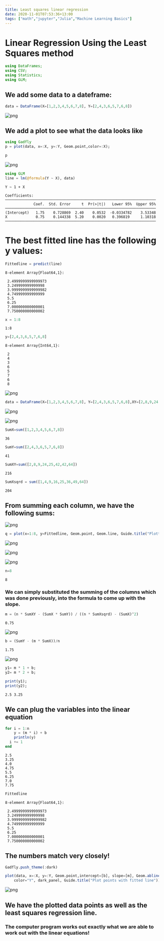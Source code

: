 ```yaml
---
title: Least squares linear regression  
date: 2020-11-01T07:53:36+13:00
tags: ["math","jupyter","Julia","Machine Learning Basics"]
---
```






# Linear Regression Using the Least Squares method


```julia
using DataFrames;
using CSV;
using Statistics;
using GLM;
```

## We add some data to a dateframe:


```julia
data = DataFrame(X=[1,2,3,4,5,6,7,8], Y=[2,4,3,6,5,7,6,8])
```


![png](1.png)



## We add a plot to see what the data looks like


```julia
using Gadfly
p = plot(data, x=:X, y=:Y, Geom.point,color=:X);
```


```julia
p
```


![png](png1.png)



```julia
using GLM
line = lm(@formula(Y ~ X), data)
```


    
    Y ~ 1 + X
    
    Coefficients:
    ─────────────────────────────────────────────────────────────────────
                 Coef.  Std. Error     t  Pr(>|t|)   Lower 95%  Upper 95%
    ─────────────────────────────────────────────────────────────────────
    (Intercept)   1.75    0.728869  2.40    0.0532  -0.0334782    3.53348
    X             0.75    0.144338  5.20    0.0020   0.396819     1.10318
    ─────────────────────────────────────────────────────────────────────



# The best fitted line has the following y values:


```julia
Fittedline = predict(line)
```



    8-element Array{Float64,1}:
    
     2.4999999999999973
     3.249999999999998
     3.9999999999999982
     4.749999999999999
     5.5
     6.25
     7.000000000000001
     7.750000000000002




```julia
x = 1:8
```




    1:8




```julia
y=[2,4,3,6,5,7,6,8]
```


    8-element Array{Int64,1}:
    
     2
     4
     3
     6
     5
     7
     6
     8



![png](t1.png)


```julia
data = DataFrame(X=[1,2,3,4,5,6,7,8], Y=[2,4,3,6,5,7,6,8],XY=[2,8,9,24,25,42,42,64],Xsqrd = [1,4,9,16,25,36,49,64])
```


![png](2.png)



![png](t2.png)


```julia
SumX=sum([1,2,3,4,5,6,7,8])
```




    36




```julia
SumY=sum([2,4,3,6,5,7,6,8])
```




    41




```julia
SumXY=sum([2,8,9,24,25,42,42,64])
```




    216




```julia
SumXsqrd = sum([1,4,9,16,25,36,49,64])
```




    204



## From summing each column, we have the following sums:

![png](t3.png)

```julia
q = plot(x=1:8, y=Fittedline, Geom.point, Geom.line, Guide.title("Plotting a fitted line"))
```


![png](png2.png)



![png](t7.png)



![png](t4.png)



```julia
n=8
```




    8



### We can simply substituted the summing of the columns which was done previously, into the formula to come up with the slope.


```julia
m = (n * SumXY - (SumX * SumY)) / ((n * SumXsqrd) - (SumX)^2)
```




    0.75



![png](t5.png)

```julia
b = (SumY - (m * SumX))/n
```




    1.75


![png](t6.png)


```julia
y1= m * 1 + b;
y2= m * 2 + b;
```


```julia
print(y1);
print(y2);
```

    2.5 3.25

## We can plug the variables into the linear equation


```julia
for i = 1:n
    y = (m * i) + b
    println(y)
  i += 1 
end
```

    2.5
    3.25
    4.0
    4.75
    5.5
    6.25
    7.0
    7.75
    


```julia
Fittedline
```



    8-element Array{Float64,1}:
    
     2.4999999999999973
     3.249999999999998
     3.9999999999999982
     4.749999999999999
     5.5
     6.25
     7.000000000000001
     7.750000000000002



## The numbers match very closely!


```julia
Gadfly.push_theme(:dark)

plot(data, x=:X, y=:Y, Geom.point,intercept=[b], slope=[m], Geom.abline(color="red"),
    color="Y", dark_panel, Guide.title("Plot points with fitted line"))

```


![png](png3.png)




## We have the plotted data points as well as the least squares regression line.
### The computer program works out exactly what we are able to work out with the linear equations!





